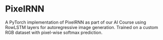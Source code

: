 # PixelRNN
A PyTorch implementation of PixelRNN as part of our AI Course using RowLSTM layers for autoregressive image generation. Trained on a custom RGB dataset with pixel-wise softmax prediction.
